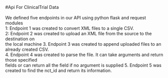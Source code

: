 #Api For ClinicalTrial Data <br><br>
We defined five endpoints in our API using python flask and request modules<br>
1: Endpoint 1 was created to convert XML files to a single CSV.<br>
2: Endpoint 2  was created to upload an XML file from the source to the destination on<br> 
   the local machine
3. Endpoint 3 was created to append uploaded files to an already created CSV.<br>
4. Endpoint 4 was created to parse the file. It can take arguments and return those specified<br>
   fields or can return all the field if no argument is supplied
5. Endpoint 5 was created to find the nct_id and return its information.<br>

